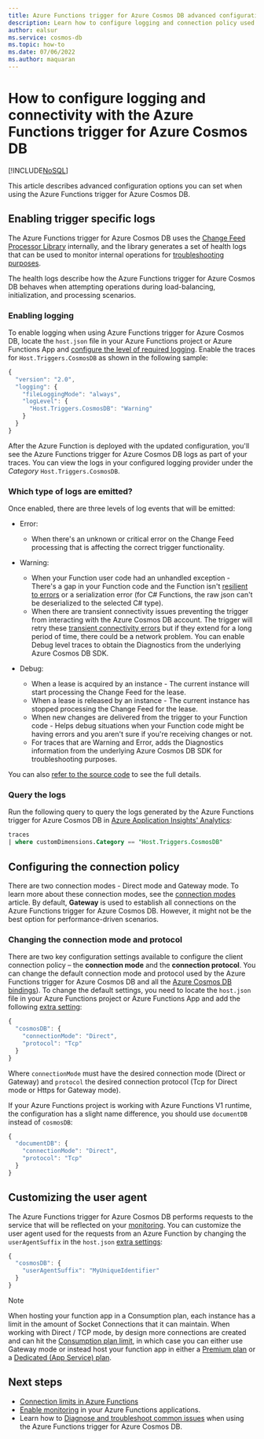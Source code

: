 ```yaml
---
title: Azure Functions trigger for Azure Cosmos DB advanced configuration
description: Learn how to configure logging and connection policy used by Azure Functions trigger for Azure Cosmos DB
author: ealsur
ms.service: cosmos-db
ms.topic: how-to
ms.date: 07/06/2022
ms.author: maquaran
---
```


# How to configure logging and connectivity with the Azure Functions trigger for Azure Cosmos DB
[!INCLUDE[NoSQL](../includes/appliesto-nosql.md)]

This article describes advanced configuration options you can set when using the Azure Functions trigger for Azure Cosmos DB.

## Enabling trigger specific logs

The Azure Functions trigger for Azure Cosmos DB uses the [Change Feed Processor Library](change-feed-processor.md) internally, and the library generates a set of health logs that can be used to monitor internal operations for [troubleshooting purposes](./troubleshoot-changefeed-functions.md).

The health logs describe how the Azure Functions trigger for Azure Cosmos DB behaves when attempting operations during load-balancing, initialization, and processing scenarios.

### Enabling logging

To enable logging when using Azure Functions trigger for Azure Cosmos DB, locate the `host.json` file in your Azure Functions project or Azure Functions App and [configure the level of required logging](../../azure-functions/functions-monitoring.md#log-levels-and-categories). Enable the traces for  `Host.Triggers.CosmosDB` as shown in the following sample:

```js
{
  "version": "2.0",
  "logging": {
    "fileLoggingMode": "always",
    "logLevel": {
      "Host.Triggers.CosmosDB": "Warning"
    }
  }
}
```

After the Azure Function is deployed with the updated configuration, you'll see the Azure Functions trigger for Azure Cosmos DB logs as part of your traces. You can view the logs in your configured logging provider under the *Category* `Host.Triggers.CosmosDB`.

### Which type of logs are emitted?

Once enabled, there are three levels of log events that will be emitted:

* Error:
  * When there's an unknown or critical error on the Change Feed processing that is affecting the correct trigger functionality.

* Warning:
  * When your Function user code had an unhandled exception - There's a gap in your Function code and the Function isn't [resilient to errors](../../azure-functions/performance-reliability.md#write-defensive-functions) or a serialization error (for C# Functions, the raw json can't be deserialized to the selected C# type).
  * When there are transient connectivity issues preventing the trigger from interacting with the Azure Cosmos DB account. The trigger will retry these [transient connectivity errors](troubleshoot-dotnet-sdk-request-timeout.md) but if they extend for a long period of time, there could be a network problem. You can enable Debug level traces to obtain the Diagnostics from the underlying Azure Cosmos DB SDK.

* Debug:
  * When a lease is acquired by an instance - The current instance will start processing the Change Feed for the lease.
  * When a lease is released by an instance - The current instance has stopped processing the Change Feed for the lease.
  * When new changes are delivered from the trigger to your Function code - Helps debug situations when your Function code might be having errors and you aren't sure if you're receiving changes or not.
  * For traces that are Warning and Error, adds the Diagnostics information from the underlying Azure Cosmos DB SDK for troubleshooting purposes.

You can also [refer to the source code](https://github.com/Azure/azure-webjobs-sdk-extensions/blob/dev/src/WebJobs.Extensions.CosmosDB/Trigger/CosmosDBTriggerHealthMonitor.cs) to see the full details.

### Query the logs

Run the following query to query the logs generated by the Azure Functions trigger for Azure Cosmos DB in [Azure Application Insights' Analytics](../../azure-monitor/logs/log-query-overview.md):

```sql
traces
| where customDimensions.Category == "Host.Triggers.CosmosDB"
```

## Configuring the connection policy

There are two connection modes - Direct mode and Gateway mode. To learn more about these connection modes, see the [connection modes](sdk-connection-modes.md) article. By default, **Gateway** is used to establish all connections on the Azure Functions trigger for Azure Cosmos DB. However, it might not be the best option for performance-driven scenarios.

### Changing the connection mode and protocol

There are two key configuration settings available to configure the client connection policy – the **connection mode** and the **connection protocol**. You can change the default connection mode and protocol used by the Azure Functions trigger for Azure Cosmos DB and all the [Azure Cosmos DB bindings](../../azure-functions/functions-bindings-cosmosdb-v2-output.md)). To change the default settings, you need to locate the `host.json` file in your Azure Functions project or Azure Functions App and add the following [extra setting](../../azure-functions/functions-bindings-cosmosdb-v2.md#hostjson-settings):

```js
{
  "cosmosDB": {
    "connectionMode": "Direct",
    "protocol": "Tcp"
  }
}
```

Where `connectionMode` must have the desired connection mode (Direct or Gateway) and `protocol` the desired connection protocol (Tcp for Direct mode or Https for Gateway mode).

If your Azure Functions project is working with Azure Functions V1 runtime, the configuration has a slight name difference, you should use `documentDB` instead of `cosmosDB`:

```js
{
  "documentDB": {
    "connectionMode": "Direct",
    "protocol": "Tcp"
  }
}
```

## Customizing the user agent

The Azure Functions trigger for Azure Cosmos DB performs requests to the service that will be reflected on your [monitoring](../monitor.md). You can customize the user agent used for the requests from an Azure Function by changing the `userAgentSuffix` in the `host.json` [extra settings](../../azure-functions/functions-bindings-cosmosdb-v2.md?tabs=extensionv4#hostjson-settings):

```js
{
  "cosmosDB": {
    "userAgentSuffix": "MyUniqueIdentifier"
  }
}
```

> [!NOTE]
> When hosting your function app in a Consumption plan, each instance has a limit in the amount of Socket Connections that it can maintain. When working with Direct / TCP mode, by design more connections are created and can hit the [Consumption plan limit](../../azure-functions/manage-connections.md#connection-limit), in which case you can either use Gateway mode or instead host your function app in either a [Premium plan](../../azure-functions/functions-premium-plan.md) or a [Dedicated (App Service) plan](../../azure-functions/dedicated-plan.md).

## Next steps

* [Connection limits in Azure Functions](../../azure-functions/manage-connections.md#connection-limit)
* [Enable monitoring](../../azure-functions/functions-monitoring.md) in your Azure Functions applications.
* Learn how to [Diagnose and troubleshoot common issues](./troubleshoot-changefeed-functions.md) when using the Azure Functions trigger for Azure Cosmos DB.